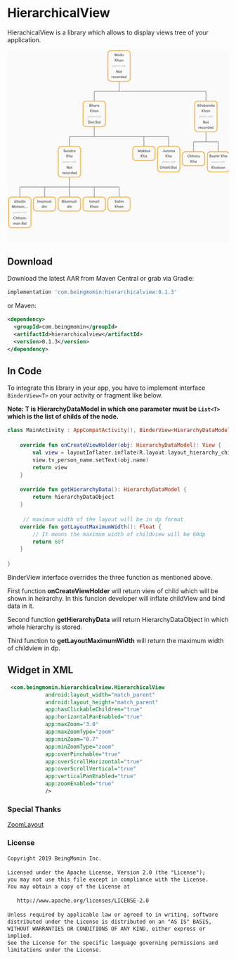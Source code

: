 # HierarchicalView

HierachicalView is a library which allows to display views tree  of your application.

![alt text](https://github.com/sam-tech-dev/HierarchyDemo/blob/DROID-101/hierarchy.jpg)


## Download

Download the latest AAR from Maven Central or grab via Gradle:

```bash
implementation 'com.beingmomin:hierarchicalview:0.1.3'
```

or Maven:

```xml
<dependency>
  <groupId>com.beingmomin</groupId>
  <artifactId>hierarchicalview</artifactId>
  <version>0.1.3</version>
</dependency>
```


## In Code

To integrate this library in your app, you have to implement interface ```BinderView<T>``` on your activity or fragment like below. 
  
**Note: T is HierarchyDataModel in which one parameter must be ```List<T>``` which is the list of childs of the node.**  

```kotlin
class MainActivity : AppCompatActivity(), BinderView<HierarchyDataModel> {

    override fun onCreateViewHolder(obj: HierarchyDataModel): View {
        val view = layoutInflater.inflate(R.layout.layout_hierarchy_child, null)
        view.tv_person_name.setText(obj.name)
        return view
    }

    override fun getHierarchyData(): HierarchyDataModel {
        return hierarchyDataObject
    }
     
     // maximum width of the layout will be in dp format 
    override fun getLayoutMaximumWidth(): Float {
        // It means the maximum width of childview will be 60dp
        return 60f
    }
    
}
```

BinderView interface overrides the three function as mentioned above.

First function **onCreateViewHolder** will return view of child which will be shown in heirarchy. In this funcion developer will inflate childView and bind data in it.

Second function **getHierarchyData** will return HierarchyDataObject in which whole hierarchy is stored. 

Third function to **getLayoutMaximumWidth** will return the maximum width of childview in dp.

## Widget in XML

```xml
 <com.beingmomin.hierarchicalview.HierarchicalView
            android:layout_width="match_parent"
            android:layout_height="match_parent"
            app:hasClickableChildren="true"
            app:horizontalPanEnabled="true"
            app:maxZoom="3.0"
            app:maxZoomType="zoom"
            app:minZoom="0.7"
            app:minZoomType="zoom"
            app:overPinchable="true"
            app:overScrollHorizontal="true"
            app:overScrollVertical="true"
            app:verticalPanEnabled="true"
            app:zoomEnabled="true"
            />
```
### Special Thanks

[ZoomLayout](https://github.com/natario1/ZoomLayout)


### License
```
Copyright 2019 BeingMomin Inc.

Licensed under the Apache License, Version 2.0 (the "License");
you may not use this file except in compliance with the License.
You may obtain a copy of the License at

   http://www.apache.org/licenses/LICENSE-2.0

Unless required by applicable law or agreed to in writing, software
distributed under the License is distributed on an "AS IS" BASIS,
WITHOUT WARRANTIES OR CONDITIONS OF ANY KIND, either express or implied.
See the License for the specific language governing permissions and
limitations under the License.
```

